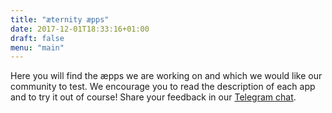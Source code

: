 ```yaml
---
title: "æternity æpps"
date: 2017-12-01T18:33:16+01:00
draft: false
menu: "main"
---
```


Here you will find the æpps we are working on and which we would like our community to test.
We encourage you to read the description of each app and to try it out of course! Share your feedback in our <a target="_blank" href="https://telegram.me/aeternity">Telegram chat</a>.
